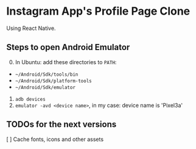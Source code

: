 # Instagram App's Profile Page Clone

Using React Native.

## Steps to open Android Emulator

0. In Ubuntu: add these directories to `PATH`: 
  - `~/Android/Sdk/tools/bin`
  - `~/Android/Sdk/platform-tools`
  - `~/Android/Sdk/emulator`
1. `adb devices`
2. `emulator -avd <device name>`, in my case: device name is 'Pixel3a'

## TODOs for the next versions

[ ] Cache fonts, icons and other assets